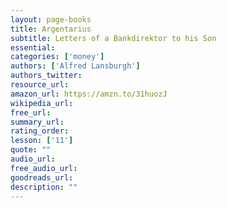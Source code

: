 ```yaml
---
layout: page-books
title: Argentarius
subtitle: Letters of a Bankdirektor to his Son
essential: 
categories: ['money']
authors: ['Alfred Lansburgh']
authors_twitter: 
resource_url: 
amazon_url: https://amzn.to/31huozJ
wikipedia_url: 
free_url: 
summary_url: 
rating_order: 
lesson: ['11']
quote: ""
audio_url: 
free_audio_url: 
goodreads_url: 
description: ""
---
```

